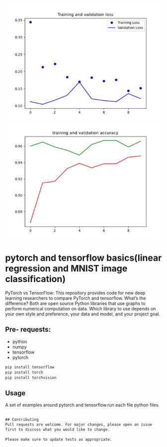 ![output](https://raw.githubusercontent.com/milkisa/cat_va_dog-using-pytorch-and-tensorflow/main/images/Figure_2.png)
![output](https://raw.githubusercontent.com/milkisa/cat_va_dog-using-pytorch-and-tensorflow/main/images/Figure_1.png)


# pytorch and tensorflow basics(linear regression and MNIST image classification)

PyTorch vs TensorFlow: This repository provides  code for new deep learning researchers to compare PyTorch and tensorflow. 
What’s the difference? Both are open source Python libraries that use graphs to perform numerical computation on data.
Which library to use depends on your own style and preference, your data and model, and your project goal.
## Pre- requests:
- python
- numpy
- tensorflow
- pytorch



```bash
pip install tensorflow
pip install torch
pip install torchvision
```


## Usage
A set of examples around pytorch and tensorflow.run each file python files.
```

## Contributing
Pull requests are welcome. For major changes, please open an issue first to discuss what you would like to change.

Please make sure to update tests as appropriate.



